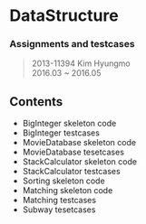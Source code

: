 DataStructure
===
### Assignments and testcases
> 2013-11394 Kim Hyungmo  
> 2016.03 ~ 2016.05

## Contents
* BigInteger skeleton code
* BigInteger testcases
* MovieDatabase skeleton code
* MovieDatabase tesetcases
* StackCalculator skeleton code
* StackCalculator testcases
* Sorting skeleton code
* Matching skeleton code
* Matching testcases
* Subway tesetcases
